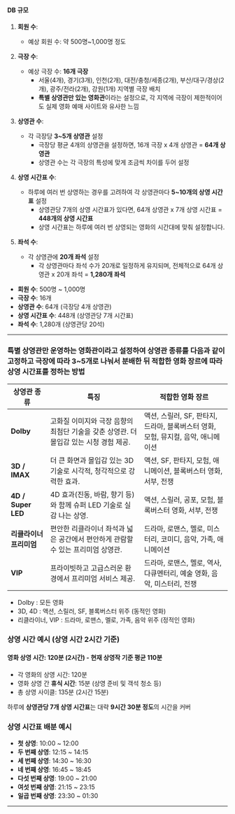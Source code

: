 

#### DB 규모
1. **회원 수**:
    
    - 예상 회원 수: 약 500명~1,000명 정도
2. **극장 수**:
    
    - 예상 극장 수: **16개 극장**
        - 서울(4개), 경기(3개), 인천(2개), 대전/충청/세종(2개), 부산/대구/경상(2개), 광주/전라(2개), 강원(1개) 지역별 극장 배치
        - **특별 상영관만 있는 영화관**이라는 설정으로, 각 지역에 극장이 제한적이어도 실제 영화 예매 사이트와 유사한 느낌
3. **상영관 수**:
    
    - 각 극장당 **3~5개 상영관** 설정
        - 극장당 평균 4개의 상영관을 설정하면, 16개 극장 x 4개 상영관 = **64개 상영관**
        - 상영관 수는 각 극장의 특성에 맞게 조금씩 차이를 두어 설정
4. **상영 시간표 수**:
    
    - 하루에 여러 번 상영하는 경우를 고려하여 각 상영관마다 **5~10개의 상영 시간표** 설정
        - 상영관당 7개의 상영 시간표가 있다면, 64개 상영관 x 7개 상영 시간표 = **448개의 상영 시간표**
        - 상영 시간표는 하루에 여러 번 상영되는 영화의 시간대에 맞춰 설정합니다.
5. **좌석 수**:
    
    - 각 상영관에 **20개 좌석** 설정
        - 각 상영관마다 좌석 수가 20개로 일정하게 유지되며, 전체적으로 64개 상영관 x 20개 좌석 = **1,280개 좌석**  
- **회원 수**: 500명 ~ 1,000명   
- **극장 수**: 16개   
- **상영관 수**: 64개 (극장당 4개 상영관)   
- **상영 시간표 수**: 448개 (상영관당 7개 시간표)   
- **좌석 수**: 1,280개 (상영관당 20석)   

---

### 특별 상영관만 운영하는 영화관이라고 설정하여 상영관 종류를 다음과 같이 고정하고 극장에 따라 3~5개로 나눠서 분배한 뒤 적합한 영화 장르에 따라 상영 시간표를 정하는 방법

| 상영관 종류             | 특징                                                 | 적합한 영화 장르                                           |
| ------------------ | -------------------------------------------------- | --------------------------------------------------- |
| **Dolby**          | 고화질 이미지와 극장 음향의 최첨단 기술을 갖춘 상영관. 더 몰입감 있는 시청 경험 제공. | 액션, 스릴러, SF, 판타지, 드라마, 블록버스터 영화, 모험, 뮤지컬, 음악, 애니메이션 |
| **3D / IMAX**      | 더 큰 화면과 몰입감 있는 3D 기술로 시각적, 청각적으로 강력한 효과.           | 액션, SF, 판타지, 모험, 애니메이션, 블록버스터 영화, 서부, 전쟁            |
| **4D / Super LED** | 4D 효과(진동, 바람, 향기 등)와 함께 슈퍼 LED 기술로 실감 나는 상영.       | 액션, 스릴러, 공포, 모험, 블록버스터 영화, 서부, 전쟁                   |
| **리클라이너 프리미엄**     | 편안한 리클라이너 좌석과 넓은 공간에서 편안하게 관람할 수 있는 프리미엄 상영관.      | 드라마, 로맨스, 멜로, 미스터리, 코미디, 음악, 가족, 애니메이션              |
| **VIP**            | 프라이빗하고 고급스러운 환경에서 프리미엄 서비스 제공.                     | 드라마, 로맨스, 멜로, 역사, 다큐멘터리, 예술 영화, 음악, 미스터리, 전쟁        |
- Dolby : 모든 영화
- 3D, 4D : 액션, 스릴러, SF, 블록버스터 위주 (동적인 영화)
- 리클라이너, VIP : 드라마, 로맨스, 멜로, 가족, 음악 위주 (정적인 영화)


### 상영 시간 예시 (상영 시간 2시간 기준)

#### **영화 상영 시간**: 120분 (2시간) - 현재 상영작 기준 평균 110분

- 각 영화의 상영 시간: 120분
- 영화 상영 간 **휴식 시간**: 15분 (상영 준비 및 객석 청소 등)
- 총 상영 사이클: 135분 (2시간 15분)

하루에 **상영관당 7개 상영 시간표**는 대략 **9시간 30분 정도**의 시간을 커버

### 상영 시간표 배분 예시
- **첫 상영**: 10:00 ~ 12:00
- **두 번째 상영**: 12:15 ~ 14:15
- **세 번째 상영**: 14:30 ~ 16:30
- **네 번째 상영**: 16:45 ~ 18:45
- **다섯 번째 상영**: 19:00 ~ 21:00
- **여섯 번째 상영**: 21:15 ~ 23:15
- **일곱 번째 상영**: 23:30 ~ 01:30

---
